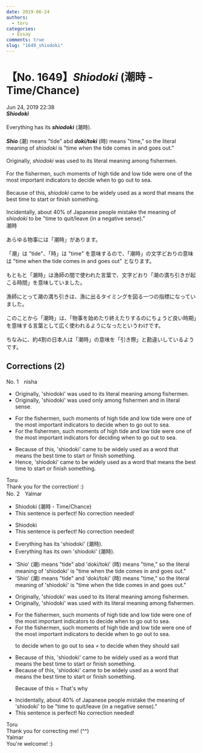 ```yaml
---
date: 2019-06-24
authors:
  - toru
categories:
  - Essay
comments: true
slug: "1649_shiodoki"
---
```


# 【No. 1649】<strong><em>Shiodoki</strong></em> (潮時 - Time/Chance)
<div class="date">Jun 24, 2019 22:38</div>
<div id="post"><div id="body_show_ori">
<strong><em>Shiodoki</strong></em><br/><br/>Everything has its <strong><em>shiodoki</em></strong> (潮時).<br/><br/><strong><em>Shio</em></strong> (潮) means "tide" abd <strong><em>doki/toki</em></strong> (時) means "time," so the literal meaning of <em>shiodoki</em> is "time when the tide comes in and goes out."<br/> <br/>Originally, <em>shiodoki</em> was used to its literal meaning among fishermen.<br/><br/>For the fishermen, such moments of high tide and low tide were one of the most important indicators to decide when to go out to sea.<br/><br/>Because of this, <em>shiodoki</em> came to be widely used as a word that means the best time to start or finish something.<br/><br/>Incidentally, about 40% of Japanese people mistake the meaning of <em>shiodoki</em> to be "time to quit/leave (in a negative sense)." 
</div></div>

<!-- more -->

<div id="post_ja"><div id="body_show_mo">
潮時<br/><br/>あらゆる物事には「潮時」があります。<br/><br/>「潮」は "tide"、「時」は "time" を意味するので、「潮時」の文字どおりの意味は "time when the tide comes in and goes out" となります。<br/><br/>もともと「潮時」は漁師の間で使われた言葉で、文字どおり「潮の満ち引きが起こる時間」を意味していました。<br/><br/>漁師にとって潮の満ち引きは、漁に出るタイミングを図る一つの指標になっていました。<br/><br/>このことから「潮時」は、「物事を始めたり終えたりするのにちょうど良い時期」を意味する言葉として広く使われるようになったというわけです。<br/><br/>ちなみに、約4割の日本人は「潮時」の意味を「引き際」と勘違いしているようです。
</div></div>

## Corrections (2)
<div id="block"><div class="first_name"> No. 1　<span class="just_name">nisha</span></div><div id="block2">
<ul class="correction_field">
<li class="incorrect">Originally, 'shiodoki' was used to its literal meaning among fishermen.</li>
<li class="corrected correct">
<span class="f_blue">Originally, 'shiodoki' was used only among fishermen and in literal sense. </span>
</li>
</ul>
<ul class="correction_field">
<li class="incorrect">For the fishermen, such moments of high tide and low tide were one of the most important indicators to decide when to go out to sea.</li>
<li class="corrected correct">
For the fishermen, such moments of high tide and low tide were one of the most important indicators <span class="f_blue">for deciding</span> when to go out to sea.
</li>
</ul>
<ul class="correction_field">
<li class="incorrect">Because of this, 'shiodoki' came to be widely used as a word that means the best time to start or finish something.</li>
<li class="corrected correct">
<span class="f_blue">Hence</span>, 'shiodoki' came to be widely used as a word that means the best time to start or finish something.
</li>
</ul>
</div><div class="name"><span class="just_name">Toru</span><br>
Thank you for the correction! :)
</div>
</div>
<div id="block"><div class="first_name"> No. 2　<span class="just_name">Yalmar</span></div><div id="block2">
<ul class="correction_field">
<li class="incorrect">Shiodoki (潮時 - Time/Chance)</li>
<li class="corrected perfect">This sentence is perfect! No correction needed!</li>
</ul>
<ul class="correction_field">
<li class="incorrect">Shiodoki</li>
<li class="corrected perfect">This sentence is perfect! No correction needed!</li>
</ul>
<ul class="correction_field">
<li class="incorrect">Everything has its 'shiodoki' (潮時).</li>
<li class="corrected correct">
Everything has its <span class="f_red">own</span> 'shiodoki' (潮時).
</li>
</ul>
<ul class="correction_field">
<li class="incorrect">'Shio' (潮) means "tide" abd 'doki/toki' (時) means "time," so the literal meaning of 'shiodoki' is "time when the tide comes in and goes out."</li>
<li class="corrected correct">
'Shio' (潮) means "tide" <span class="f_red">and</span> 'doki/toki' (時) means "time," so the literal meaning of 'shiodoki' is "time when the tide comes in and goes out."
</li>
</ul>
<ul class="correction_field">
<li class="incorrect">Originally, 'shiodoki' was used to its literal meaning among fishermen.</li>
<li class="corrected correct">
Originally, 'shiodoki' was used <span class="f_red">with</span> its literal meaning among fishermen.
</li>
</ul>
<ul class="correction_field">
<li class="incorrect">For the fishermen, such moments of high tide and low tide were one of the most important indicators to decide when to go out to sea.</li>
<li class="corrected correct">
For the fishermen, such moments of high tide and low tide were one of the most important indicators to decide when to go out to sea.
<p class="correction_comment">to decide when to go out to sea = to decide when they should sail</p>
</li>
</ul>
<ul class="correction_field">
<li class="incorrect">Because of this, 'shiodoki' came to be widely used as a word that means the best time to start or finish something.</li>
<li class="corrected correct">
Because of this, 'shiodoki' came to be widely used as a word that means the best time to start or finish something.
<p class="correction_comment">Because of this = That's why</p>
</li>
</ul>
<ul class="correction_field">
<li class="incorrect">Incidentally, about 40% of Japanese people mistake the meaning of 'shiodoki' to be "time to quit/leave (in a negative sense)." </li>
<li class="corrected perfect">This sentence is perfect! No correction needed!</li>
</ul>
</div><div class="name"><span class="just_name">Toru</span><br>
Thank you for correcting me! (^^)
</div>
<div class="name"><span class="just_name">Yalmar</span><br>
You're welcome! :)
</div>
</div>
